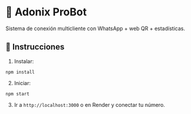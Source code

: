 # 🤖 Adonix ProBot

Sistema de conexión multicliente con WhatsApp + web QR + estadísticas.

## 🧪 Instrucciones

1. Instalar:
```
npm install
```

2. Iniciar:
```
npm start
```

3. Ir a `http://localhost:3000` o en Render y conectar tu número.